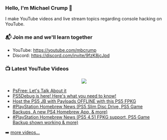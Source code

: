 ### Hello, I'm Michael Crump 👋

I make YouTube videos and live stream topics regarding console hacking on YouTube. 

### 📬 Join me and we'll learn together

- YouTube: https://youtube.com/mbcrump
- Discord: https://discord.com/invite/9fzK8jcJpd

### 📺 Latest YouTube Videos

<div align="center">

[<img src="https://img.shields.io/badge/-Subscribe-red?style=for-the-badge&logo=youtube&logoColor=white"/>](https://www.youtube.com/c/mbcrump?sub_confirmation=1)

</div>

<!-- YOUTUBE:START -->
- [PsFree: Let&#39;s Talk About it](https://www.youtube.com/watch?v=AiUrcQsevyU)
- [PS5Debug is here! Here&#39;s what you need to know!](https://www.youtube.com/watch?v=wELLqIb7hVM)
- [Host the PS5 JB with Payloads OFFLINE with this PS5 FPKG](https://www.youtube.com/watch?v=o8xm7xXQB28)
- [#PlayStation Homebrew News &lpar;PS5 Slim Disc Drive, PS5 Game Backups, A new PS4 Homebrew App, &amp; more&rpar;](https://www.youtube.com/watch?v=Sj7nw_PG4nw)
- [#PlayStation Homebrew News &lpar;PS5 4.51 FPKG support, PS5 Game Backup shown working &amp; more&rpar;](https://www.youtube.com/watch?v=qgJygI-mmLc)
<!-- YOUTUBE:END -->

➡️ [more videos...](https://youtube.com/mbcrump)


